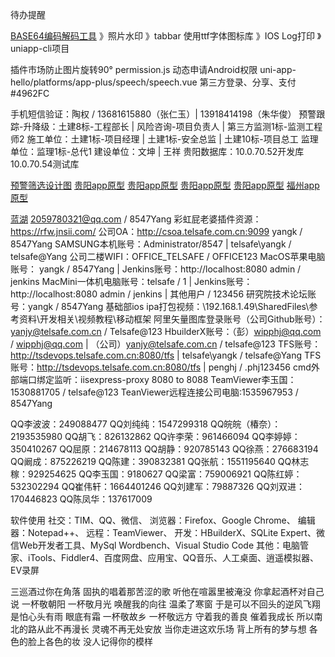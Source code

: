 待办提醒

[BASE64编码解码工具](http://tools.jb51.net/transcoding/base64)
》照片水印
》tabbar 使用ttf字体图标库
》IOS Log打印
》uniapp-cli项目


插件市场防止图片旋转90°
permission.js 动态申请Android权限 uni-app-hello/platforms/app-plus/speech/speech.vue
第三方登录、分享、支付
#4962FC

手机短信验证：陶权 / 13681615880（张仁玉）| 13918414198（朱华俊）
预警跟踪-升降级：土建8标-工程部长 | 风险咨询-项目负责人 | 第三方监测1标-监测工程师2
施工单位：土建1标-项目经理 | 土建1标-安全总监 | 土建10标-项目总工
监理单位：监理1标-总代1
建设单位：文坤 | 王祥
贵阳数据库：10.0.70.52开发库 10.0.70.54测试库


[预警筛选设计图](https://lanhuapp.com/url/X86UA-mgz0k)
[贵阳app原型](https://lanhuapp.com/url/I6YZk)
[贵阳app原型](https://lanhuapp.com/url/4e15U)
[贵阳app原型](https://lanhuapp.com/url/RBeX5)
[贵阳app原型](https://lanhuapp.com/url/nQcf9)
[福州app原型](https://lanhuapp.com/url/fpeTq)


[蓝湖](https://lanhuapp.com) 2059780321@qq.com / 8547Yang
彩虹屁老婆插件资源：https://rfw.jnsii.com/
公司OA：http://csoa.telsafe.com.cn:9099 yangk / 8547Yang
SAMSUNG本机账号：Administrator/8547 | telsafe\yangk / telsafe@Yang
公司二楼WIFI：OFFICE_TELSAFE / OFFICE123
MacOS苹果电脑账号： yangk / 8547Yang | Jenkins账号：http://localhost:8080  admin / jenkins 
MacMini一体机电脑账号：telsafe / 1 | Jenkins账号：http://localhost:8080 admin / jenkins | 其他用户 / 123456
研究院技术论坛账号：yangk / 8547Yang
基础部ios ipa打包视频：\\192.168.1.49\SharedFiles\参考资料\开发相关\视频教程\移动框架
阿里矢量图库登录账号（公司Github账号）：yanjy@telsafe.com.cn / Telsafe@123
HbuilderX账号：（彭）wipphj@qq.com / wipphj@qq.com | （公司）yanjy@telsafe.com.cn / telsafe@123
TFS账号：http://tsdevops.telsafe.com.cn:8080/tfs | telsafe\yangk / telsafe@Yang
TFS账号：http://tsdevops.telsafe.com.cn:8080/tfs | penghj / .phj123456
cmd外部端口绑定监听：iisexpress-proxy 8080 to 8088
TeamViewer李玉国：1530881705 / telsafe@123
TeanViewer远程连接公司电脑:1535967953 / 8547Yang



QQ李波波：249088477
QQ刘纯纯：1547299318
QQ皖皖（椿奈）：2193535980
QQ胡飞：826132862
QQ许李荣：961466094
QQ李婷婷：350410267
QQ屈原：214678113
QQ胡静：920785143
QQ徐燕：276683194
QQ阚成：875226219
QQ陈建：390832381
QQ张航：1551195640
QQ林志稼：929254625
QQ李玉国：9180627
QQ梁富：759006921
QQ陈红婷：532302294
QQ崔伟轩：1664401246
QQ刘建军：79887326
QQ刘双进：170446823
QQ陈凤华：137617009


软件使用
社交：TIM、QQ、微信、
浏览器：Firefox、Google Chrome、
编辑器：Notepad++、
远程：TeamViewer、
开发：HBuilderX、SQLite Expert、微信Web开发者工具、MySql Wordbench、Visual Studio Code
其他：电脑管家、iTools、Fiddler4、百度网盘、应用宝、QQ音乐、人工桌面、逍遥模拟器、EV录屏


三巡酒过你在角落
固执的唱着那苦涩的歌
听他在喧嚣里被淹没
你拿起酒杯对自己说
一杯敬朝阳
一杯敬月光
唤醒我的向往 温柔了寒窗
于是可以不回头的逆风飞翔
是怕心头有雨 眼底有霜
一杯敬故乡
一杯敬远方
守着我的善良
催着我成长
所以南北的路从此不再漫长
灵魂不再无处安放
当你走进这欢乐场
背上所有的梦与想
各色的脸上各色的妆
没人记得你的模样

